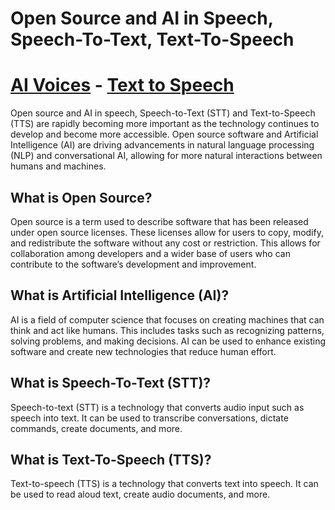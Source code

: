 # Open Source and AI in Speech, Speech-To-Text, Text-To-Speech

# <a href="https://aimodels.org/models/ai-music">AI Voices</a> - <a href="https://aimodels.org/models/text-to-speech">Text to Speech</a>

Open source and AI in speech, Speech-to-Text (STT) and Text-to-Speech (TTS) are rapidly becoming more important as the technology continues to develop and become more accessible. Open source software and Artificial Intelligence (AI) are driving advancements in natural language processing (NLP) and conversational AI, allowing for more natural interactions between humans and machines. 

## What is Open Source? 

Open source is a term used to describe software that has been released under open source licenses. These licenses allow for users to copy, modify, and redistribute the software without any cost or restriction. This allows for collaboration among developers and a wider base of users who can contribute to the software’s development and improvement.

## What is Artificial Intelligence (AI)? 

AI is a field of computer science that focuses on creating machines that can think and act like humans. This includes tasks such as recognizing patterns, solving problems, and making decisions. AI can be used to enhance existing software and create new technologies that reduce human effort. 

## What is Speech-To-Text (STT)?

Speech-to-text (STT) is a technology that converts audio input such as speech into text. It can be used to transcribe conversations, dictate commands, create documents, and more. 

## What is Text-To-Speech (TTS)?

Text-to-speech (TTS) is a technology that converts text into speech. It can be used to read aloud text, create audio documents, and more.
